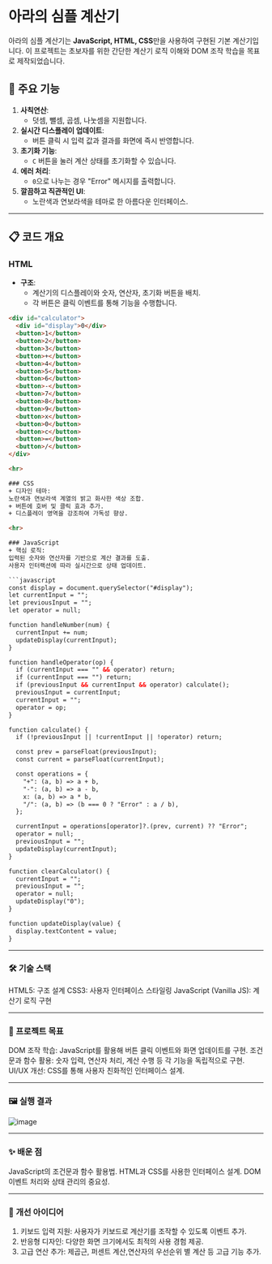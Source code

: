 # 아라의 심플 계산기

아라의 심플 계산기는 **JavaScript, HTML, CSS**만을 사용하여 구현된 기본 계산기입니다. 이 프로젝트는 초보자를 위한 간단한 계산기 로직 이해와 DOM 조작 학습을 목표로 제작되었습니다.

## 🌟 주요 기능

1. **사칙연산**:
   - 덧셈, 뺄셈, 곱셈, 나눗셈을 지원합니다.
2. **실시간 디스플레이 업데이트**:
   - 버튼 클릭 시 입력 값과 결과를 화면에 즉시 반영합니다.
3. **초기화 기능**:
   - `C` 버튼을 눌러 계산 상태를 초기화할 수 있습니다.
4. **에러 처리**:
   - `0`으로 나누는 경우 "Error" 메시지를 출력합니다.
5. **깔끔하고 직관적인 UI**:
   - 노란색과 연보라색을 테마로 한 아름다운 인터페이스.

---

## 📋 코드 개요

### HTML
- **구조**:
  - 계산기의 디스플레이와 숫자, 연산자, 초기화 버튼을 배치.
  - 각 버튼은 클릭 이벤트를 통해 기능을 수행합니다.

```html
<div id="calculator">
  <div id="display">0</div>
  <button>1</button>
  <button>2</button>
  <button>3</button>
  <button>+</button>
  <button>4</button>
  <button>5</button>
  <button>6</button>
  <button>-</button>
  <button>7</button>
  <button>8</button>
  <button>9</button>
  <button>x</button>
  <button>0</button>
  <button>c</button>
  <button>=</button>
  <button>/</button>
</div>

<hr>

### CSS
+ 디자인 테마:
노란색과 연보라색 계열의 밝고 화사한 색상 조합.
+ 버튼에 호버 및 클릭 효과 추가.
+ 디스플레이 영역을 강조하여 가독성 향상.

<hr>

### JavaScript
+ 핵심 로직:
입력된 숫자와 연산자를 기반으로 계산 결과를 도출.
사용자 인터랙션에 따라 실시간으로 상태 업데이트.

```javascript
const display = document.querySelector("#display");
let currentInput = "";
let previousInput = "";
let operator = null;

function handleNumber(num) {
  currentInput += num;
  updateDisplay(currentInput);
}

function handleOperator(op) {
  if (currentInput === "" && operator) return;
  if (currentInput === "") return;
  if (previousInput && currentInput && operator) calculate();
  previousInput = currentInput;
  currentInput = "";
  operator = op;
}

function calculate() {
  if (!previousInput || !currentInput || !operator) return;

  const prev = parseFloat(previousInput);
  const current = parseFloat(currentInput);

  const operations = {
    "+": (a, b) => a + b,
    "-": (a, b) => a - b,
    x: (a, b) => a * b,
    "/": (a, b) => (b === 0 ? "Error" : a / b),
  };

  currentInput = operations[operator]?.(prev, current) ?? "Error";
  operator = null;
  previousInput = "";
  updateDisplay(currentInput);
}

function clearCalculator() {
  currentInput = "";
  previousInput = "";
  operator = null;
  updateDisplay("0");
}

function updateDisplay(value) {
  display.textContent = value;
}
```
<hr>

### 🛠️ 기술 스택
HTML5: 구조 설계
CSS3: 사용자 인터페이스 스타일링
JavaScript (Vanilla JS): 계산기 로직 구현

<hr>

### 🚀 프로젝트 목표
DOM 조작 학습:
JavaScript를 활용해 버튼 클릭 이벤트와 화면 업데이트를 구현.
조건문과 함수 활용:
숫자 입력, 연산자 처리, 계산 수행 등 각 기능을 독립적으로 구현.
UI/UX 개선:
CSS를 통해 사용자 친화적인 인터페이스 설계.

<hr>

### 🖼️ 실행 결과

![image](https://github.com/user-attachments/assets/94f4c110-f6a0-492d-a056-5ace52c6c1f1)

<hr>

### ✨ 배운 점
JavaScript의 조건문과 함수 활용법.
HTML과 CSS를 사용한 인터페이스 설계.
DOM 이벤트 처리와 상태 관리의 중요성.

<hr>

### 🔮 개선 아이디어
1. 키보드 입력 지원:
사용자가 키보드로 계산기를 조작할 수 있도록 이벤트 추가.
2. 반응형 디자인:
다양한 화면 크기에서도 최적의 사용 경험 제공.
3. 고급 연산 추가:
제곱근, 퍼센트 계산,연산자의 우선순위 별 계산 등 고급 기능 추가.



